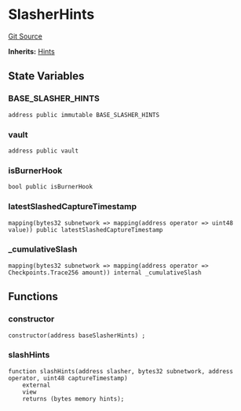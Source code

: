 # SlasherHints
[Git Source](https://github.com/symbioticfi/core/blob/34733e78ecb0c08640f857df155aa6d467dd9462/src/contracts/hints/SlasherHints.sol)

**Inherits:**
[Hints](/Users/andreikorokhov/symbiotic/core/docs/autogen/src/src/contracts/hints/Hints.sol/abstract.Hints.md)


## State Variables
### BASE_SLASHER_HINTS

```solidity
address public immutable BASE_SLASHER_HINTS
```


### vault

```solidity
address public vault
```


### isBurnerHook

```solidity
bool public isBurnerHook
```


### latestSlashedCaptureTimestamp

```solidity
mapping(bytes32 subnetwork => mapping(address operator => uint48 value)) public latestSlashedCaptureTimestamp
```


### _cumulativeSlash

```solidity
mapping(bytes32 subnetwork => mapping(address operator => Checkpoints.Trace256 amount)) internal _cumulativeSlash
```


## Functions
### constructor


```solidity
constructor(address baseSlasherHints) ;
```

### slashHints


```solidity
function slashHints(address slasher, bytes32 subnetwork, address operator, uint48 captureTimestamp)
    external
    view
    returns (bytes memory hints);
```


